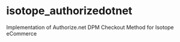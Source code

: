 isotope_authorizedotnet
=======================

Implementation of Authorize.net DPM Checkout Method for Isotope eCommerce
